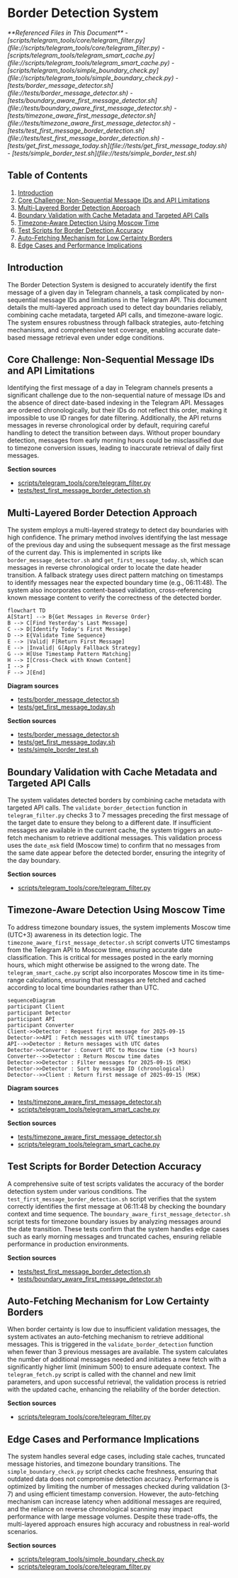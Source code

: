# Border Detection System

<cite>
**Referenced Files in This Document**   
- [scripts/telegram_tools/core/telegram_filter.py](file://scripts/telegram_tools/core/telegram_filter.py)
- [scripts/telegram_tools/telegram_smart_cache.py](file://scripts/telegram_tools/telegram_smart_cache.py)
- [scripts/telegram_tools/simple_boundary_check.py](file://scripts/telegram_tools/simple_boundary_check.py)
- [tests/border_message_detector.sh](file://tests/border_message_detector.sh)
- [tests/boundary_aware_first_message_detector.sh](file://tests/boundary_aware_first_message_detector.sh)
- [tests/timezone_aware_first_message_detector.sh](file://tests/timezone_aware_first_message_detector.sh)
- [tests/test_first_message_border_detection.sh](file://tests/test_first_message_border_detection.sh)
- [tests/get_first_message_today.sh](file://tests/get_first_message_today.sh)
- [tests/simple_border_test.sh](file://tests/simple_border_test.sh)
</cite>

## Table of Contents
1. [Introduction](#introduction)
2. [Core Challenge: Non-Sequential Message IDs and API Limitations](#core-challenge-non-sequential-message-ids-and-api-limitations)
3. [Multi-Layered Border Detection Approach](#multi-layered-border-detection-approach)
4. [Boundary Validation with Cache Metadata and Targeted API Calls](#boundary-validation-with-cache-metadata-and-targeted-api-calls)
5. [Timezone-Aware Detection Using Moscow Time](#timezone-aware-detection-using-moscow-time)
6. [Test Scripts for Border Detection Accuracy](#test-scripts-for-border-detection-accuracy)
7. [Auto-Fetching Mechanism for Low Certainty Borders](#auto-fetching-mechanism-for-low-certainty-borders)
8. [Edge Cases and Performance Implications](#edge-cases-and-performance-implications)

## Introduction
The Border Detection System is designed to accurately identify the first message of a given day in Telegram channels, a task complicated by non-sequential message IDs and limitations in the Telegram API. This document details the multi-layered approach used to detect day boundaries reliably, combining cache metadata, targeted API calls, and timezone-aware logic. The system ensures robustness through fallback strategies, auto-fetching mechanisms, and comprehensive test coverage, enabling accurate date-based message retrieval even under edge conditions.

## Core Challenge: Non-Sequential Message IDs and API Limitations
Identifying the first message of a day in Telegram channels presents a significant challenge due to the non-sequential nature of message IDs and the absence of direct date-based indexing in the Telegram API. Messages are ordered chronologically, but their IDs do not reflect this order, making it impossible to use ID ranges for date filtering. Additionally, the API returns messages in reverse chronological order by default, requiring careful handling to detect the transition between days. Without proper boundary detection, messages from early morning hours could be misclassified due to timezone conversion issues, leading to inaccurate retrieval of daily first messages.

**Section sources**
- [scripts/telegram_tools/core/telegram_filter.py](file://scripts/telegram_tools/core/telegram_filter.py#L130-L162)
- [tests/test_first_message_border_detection.sh](file://tests/test_first_message_border_detection.sh#L0-L56)

## Multi-Layered Border Detection Approach
The system employs a multi-layered strategy to detect day boundaries with high confidence. The primary method involves identifying the last message of the previous day and using the subsequent message as the first message of the current day. This is implemented in scripts like `border_message_detector.sh` and `get_first_message_today.sh`, which scan messages in reverse chronological order to locate the date header transition. A fallback strategy uses direct pattern matching on timestamps to identify messages near the expected boundary time (e.g., 06:11:48). The system also incorporates content-based validation, cross-referencing known message content to verify the correctness of the detected border.

```mermaid
flowchart TD
A[Start] --> B{Get Messages in Reverse Order}
B --> C[Find Yesterday's Last Message]
C --> D[Identify Today's First Message]
D --> E{Validate Time Sequence}
E --> |Valid| F[Return First Message]
E --> |Invalid| G[Apply Fallback Strategy]
G --> H[Use Timestamp Pattern Matching]
H --> I[Cross-Check with Known Content]
I --> F
F --> J[End]
```

**Diagram sources**
- [tests/border_message_detector.sh](file://tests/border_message_detector.sh#L0-L68)
- [tests/get_first_message_today.sh](file://tests/get_first_message_today.sh#L0-L49)

**Section sources**
- [tests/border_message_detector.sh](file://tests/border_message_detector.sh#L0-L68)
- [tests/get_first_message_today.sh](file://tests/get_first_message_today.sh#L0-L49)
- [tests/simple_border_test.sh](file://tests/simple_border_test.sh#L0-L16)

## Boundary Validation with Cache Metadata and Targeted API Calls
The system validates detected borders by combining cache metadata with targeted API calls. The `validate_border_detection` function in `telegram_filter.py` checks 3 to 7 messages preceding the first message of the target date to ensure they belong to a different date. If insufficient messages are available in the current cache, the system triggers an auto-fetch mechanism to retrieve additional messages. This validation process uses the `date_msk` field (Moscow time) to confirm that no messages from the same date appear before the detected border, ensuring the integrity of the day boundary.

**Section sources**
- [scripts/telegram_tools/core/telegram_filter.py](file://scripts/telegram_tools/core/telegram_filter.py#L41-L128)

## Timezone-Aware Detection Using Moscow Time
To address timezone boundary issues, the system implements Moscow time (UTC+3) awareness in its detection logic. The `timezone_aware_first_message_detector.sh` script converts UTC timestamps from the Telegram API to Moscow time, ensuring accurate date classification. This is critical for messages posted in the early morning hours, which might otherwise be assigned to the wrong date. The `telegram_smart_cache.py` script also incorporates Moscow time in its time-range calculations, ensuring that messages are fetched and cached according to local time boundaries rather than UTC.

```mermaid
sequenceDiagram
participant Client
participant Detector
participant API
participant Converter
Client->>Detector : Request first message for 2025-09-15
Detector->>API : Fetch messages with UTC timestamps
API-->>Detector : Return messages with UTC dates
Detector->>Converter : Convert UTC to Moscow time (+3 hours)
Converter-->>Detector : Return Moscow time dates
Detector->>Detector : Filter messages for 2025-09-15 (MSK)
Detector->>Detector : Sort by message ID (chronological)
Detector-->>Client : Return first message of 2025-09-15 (MSK)
```

**Diagram sources**
- [tests/timezone_aware_first_message_detector.sh](file://tests/timezone_aware_first_message_detector.sh#L0-L144)
- [scripts/telegram_tools/telegram_smart_cache.py](file://scripts/telegram_tools/telegram_smart_cache.py#L0-L243)

**Section sources**
- [tests/timezone_aware_first_message_detector.sh](file://tests/timezone_aware_first_message_detector.sh#L0-L144)
- [scripts/telegram_tools/telegram_smart_cache.py](file://scripts/telegram_tools/telegram_smart_cache.py#L0-L243)

## Test Scripts for Border Detection Accuracy
A comprehensive suite of test scripts validates the accuracy of the border detection system under various conditions. The `test_first_message_border_detection.sh` script verifies that the system correctly identifies the first message at 06:11:48 by checking the boundary context and time sequence. The `boundary_aware_first_message_detector.sh` script tests for timezone boundary issues by analyzing messages around the date transition. These tests confirm that the system handles edge cases such as early morning messages and truncated caches, ensuring reliable performance in production environments.

**Section sources**
- [tests/test_first_message_border_detection.sh](file://tests/test_first_message_border_detection.sh#L0-L56)
- [tests/boundary_aware_first_message_detector.sh](file://tests/boundary_aware_first_message_detector.sh#L0-L156)

## Auto-Fetching Mechanism for Low Certainty Borders
When border certainty is low due to insufficient validation messages, the system activates an auto-fetching mechanism to retrieve additional messages. This is triggered in the `validate_border_detection` function when fewer than 3 previous messages are available. The system calculates the number of additional messages needed and initiates a new fetch with a significantly higher limit (minimum 500) to ensure adequate context. The `telegram_fetch.py` script is called with the channel and new limit parameters, and upon successful retrieval, the validation process is retried with the updated cache, enhancing the reliability of the border detection.

**Section sources**
- [scripts/telegram_tools/core/telegram_filter.py](file://scripts/telegram_tools/core/telegram_filter.py#L41-L96)

## Edge Cases and Performance Implications
The system handles several edge cases, including stale caches, truncated message histories, and timezone boundary transitions. The `simple_boundary_check.py` script checks cache freshness, ensuring that outdated data does not compromise detection accuracy. Performance is optimized by limiting the number of messages checked during validation (3-7) and using efficient timestamp conversion. However, the auto-fetching mechanism can increase latency when additional messages are required, and the reliance on reverse chronological scanning may impact performance with large message volumes. Despite these trade-offs, the multi-layered approach ensures high accuracy and robustness in real-world scenarios.

**Section sources**
- [scripts/telegram_tools/simple_boundary_check.py](file://scripts/telegram_tools/simple_boundary_check.py#L0-L47)
- [scripts/telegram_tools/core/telegram_filter.py](file://scripts/telegram_tools/core/telegram_filter.py#L41-L128)